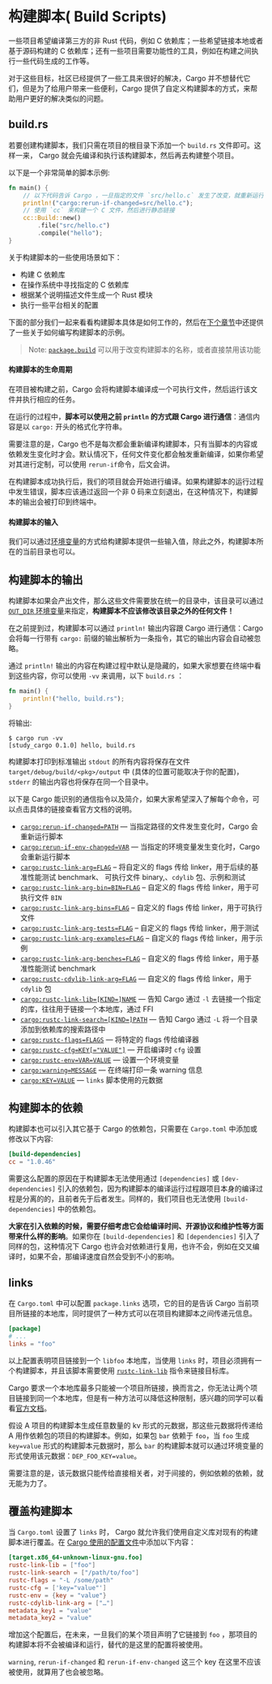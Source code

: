 # 构建脚本( Build Scripts)

一些项目希望编译第三方的非 Rust 代码，例如 C 依赖库；一些希望链接本地或者基于源码构建的 C 依赖库；还有一些项目需要功能性的工具，例如在构建之间执行一些代码生成的工作等。

对于这些目标，社区已经提供了一些工具来很好的解决，Cargo 并不想替代它们，但是为了给用户带来一些便利，Cargo 提供了自定义构建脚本的方式，来帮助用户更好的解决类似的问题。

## build.rs

若要创建构建脚本，我们只需在项目的根目录下添加一个 `build.rs` 文件即可。这样一来， Cargo 就会先编译和执行该构建脚本，然后再去构建整个项目。

以下是一个非常简单的脚本示例:

```rust
fn main() {
    // 以下代码告诉 Cargo ，一旦指定的文件 `src/hello.c` 发生了改变，就重新运行当前的构建脚本
    println!("cargo:rerun-if-changed=src/hello.c");
    // 使用 `cc` 来构建一个 C 文件，然后进行静态链接
    cc::Build::new()
        .file("src/hello.c")
        .compile("hello");
}
```

关于构建脚本的一些使用场景如下：

- 构建 C 依赖库
- 在操作系统中寻找指定的 C 依赖库
- 根据某个说明描述文件生成一个 Rust 模块
- 执行一些平台相关的配置

下面的部分我们一起来看看构建脚本具体是如何工作的，然后在[下个章节](https://course.rs/cargo/reference/build-script/examples.html)中还提供了一些关于如何编写构建脚本的示例。

> Note: [`package.build`](https://course.rs/cargo/reference/manifest.html#build) 可以用于改变构建脚本的名称，或者直接禁用该功能

#### 构建脚本的生命周期

在项目被构建之前，Cargo 会将构建脚本编译成一个可执行文件，然后运行该文件并执行相应的任务。

在运行的过程中，**脚本可以使用之前 `println` 的方式跟 Cargo 进行通信**：通信内容是以 `cargo:` 开头的格式化字符串。

需要注意的是，Cargo 也不是每次都会重新编译构建脚本，只有当脚本的内容或依赖发生变化时才会。默认情况下，任何文件变化都会触发重新编译，如果你希望对其进行定制，可以使用 `rerun-if`命令，后文会讲。

在构建脚本成功执行后，我们的项目就会开始进行编译。如果构建脚本的运行过程中发生错误，脚本应该通过返回一个非 0 码来立刻退出，在这种情况下，构建脚本的输出会被打印到终端中。

#### 构建脚本的输入

我们可以通过[环境变量](https://doc.rust-lang.org/stable/cargo/reference/environment-variables.html#environment-variables-cargo-sets-for-build-scripts)的方式给构建脚本提供一些输入值，除此之外，构建脚本所在的当前目录也可以。

## 构建脚本的输出

构建脚本如果会产出文件，那么这些文件需要放在统一的目录中，该目录可以通过 [`OUT_DIR` 环境变量](https://doc.rust-lang.org/stable/cargo/reference/environment-variables.html#environment-variables-cargo-sets-for-build-scripts)来指定，**构建脚本不应该修改该目录之外的任何文件！**

在之前提到过，构建脚本可以通过 `println!` 输出内容跟 Cargo 进行通信：Cargo 会将每一行带有 `cargo:` 前缀的输出解析为一条指令，其它的输出内容会自动被忽略。

通过 `println!` 输出的内容在构建过程中默认是隐藏的，如果大家想要在终端中看到这些内容，你可以使用 `-vv` 来调用，以下 `build.rs` ：

```rust
fn main() {
    println!("hello, build.rs");
}
```

将输出:

```shell
$ cargo run -vv
[study_cargo 0.1.0] hello, build.rs
```

构建脚本打印到标准输出 `stdout` 的所有内容将保存在文件 `target/debug/build/<pkg>/output` 中 (具体的位置可能取决于你的配置)，`stderr` 的输出内容也将保存在同一个目录中。

以下是 Cargo 能识别的通信指令以及简介，如果大家希望深入了解每个命令，可以点击具体的链接查看官方文档的说明。

- [`cargo:rerun-if-changed=PATH`](https://doc.rust-lang.org/stable/cargo/reference/build-scripts.html#rerun-if-changed) — 当指定路径的文件发生变化时，Cargo 会重新运行脚本
- [`cargo:rerun-if-env-changed=VAR`](https://doc.rust-lang.org/stable/cargo/reference/build-scripts.html#rerun-if-env-changed) — 当指定的环境变量发生变化时，Cargo 会重新运行脚本
- [`cargo:rustc-link-arg=FLAG`](https://doc.rust-lang.org/stable/cargo/reference/build-scripts.html#rustc-link-arg) – 将自定义的 flags 传给 linker，用于后续的基准性能测试 benchmark、 可执行文件 binary,、`cdylib` 包、示例和测试
- [`cargo:rustc-link-arg-bin=BIN=FLAG`](https://doc.rust-lang.org/stable/cargo/reference/build-scripts.html#rustc-link-arg-bin) – 自定义的 flags 传给 linker，用于可执行文件 `BIN`
- [`cargo:rustc-link-arg-bins=FLAG`](https://doc.rust-lang.org/stable/cargo/reference/build-scripts.html#rustc-link-arg-bins) – 自定义的 flags 传给 linker，用于可执行文件
- [`cargo:rustc-link-arg-tests=FLAG`](https://doc.rust-lang.org/stable/cargo/reference/build-scripts.html#rustc-link-arg-tests) – 自定义的 flags 传给 linker，用于测试
- [`cargo:rustc-link-arg-examples=FLAG`](https://doc.rust-lang.org/stable/cargo/reference/build-scripts.html#rustc-link-arg-examples) – 自定义的 flags 传给 linker，用于示例
- [`cargo:rustc-link-arg-benches=FLAG`](https://doc.rust-lang.org/stable/cargo/reference/build-scripts.html#rustc-link-arg-benches) – 自定义的 flags 传给 linker，用于基准性能测试 benchmark
- [`cargo:rustc-cdylib-link-arg=FLAG`](https://doc.rust-lang.org/stable/cargo/reference/build-scripts.html#rustc-cdylib-link-arg) — 自定义的 flags 传给 linker，用于 `cdylib` 包
- [`cargo:rustc-link-lib=[KIND=]NAME`](https://doc.rust-lang.org/stable/cargo/reference/build-scripts.html#rustc-link-lib) — 告知 Cargo 通过 `-l` 去链接一个指定的库，往往用于链接一个本地库，通过 FFI
- [`cargo:rustc-link-search=[KIND=]PATH`](https://doc.rust-lang.org/stable/cargo/reference/build-scripts.html#rustc-link-search) — 告知 Cargo 通过 `-L` 将一个目录添加到依赖库的搜索路径中
- [`cargo:rustc-flags=FLAGS`](https://doc.rust-lang.org/stable/cargo/reference/build-scripts.html#rustc-flags) — 将特定的 flags 传给编译器
- [`cargo:rustc-cfg=KEY[="VALUE"]`](https://doc.rust-lang.org/stable/cargo/reference/build-scripts.html#rustc-cfg) — 开启编译时 `cfg` 设置
- [`cargo:rustc-env=VAR=VALUE`](https://doc.rust-lang.org/stable/cargo/reference/build-scripts.html#rustc-env) — 设置一个环境变量
- [`cargo:warning=MESSAGE`](https://doc.rust-lang.org/stable/cargo/reference/build-scripts.html#cargo-warning) — 在终端打印一条 warning 信息
- [`cargo:KEY=VALUE`](https://doc.rust-lang.org/stable/cargo/reference/build-scripts.html#the-links-manifest-key) — `links` 脚本使用的元数据

## 构建脚本的依赖

构建脚本也可以引入其它基于 Cargo 的依赖包，只需要在 `Cargo.toml` 中添加或修改以下内容:

```toml
[build-dependencies]
cc = "1.0.46"
```

需要这么配置的原因在于构建脚本无法使用通过 `[dependencies]` 或 `[dev-dependencies]` 引入的依赖包，因为构建脚本的编译运行过程跟项目本身的编译过程是分离的的，且前者先于后者发生。同样的，我们项目也无法使用 `[build-dependencies]` 中的依赖包。

**大家在引入依赖的时候，需要仔细考虑它会给编译时间、开源协议和维护性等方面带来什么样的影响**。如果你在 `[build-dependencies]` 和 `[dependencies]` 引入了同样的包，这种情况下 Cargo 也许会对依赖进行复用，也许不会，例如在交叉编译时，如果不会，那编译速度自然会受到不小的影响。

## links

在 `Cargo.toml` 中可以配置 `package.links` 选项，它的目的是告诉 Cargo 当前项目所链接的本地库，同时提供了一种方式可以在项目构建脚本之间传递元信息。

```toml
[package]
# ...
links = "foo"
```

以上配置表明项目链接到一个 `libfoo` 本地库，当使用 `links` 时，项目必须拥有一个构建脚本，并且该脚本需要使用 [`rustc-link-lib`](https://doc.rust-lang.org/stable/cargo/reference/build-scripts.html#rustc-link-lib) 指令来链接目标库。

Cargo 要求一个本地库最多只能被一个项目所链接，换而言之，你无法让两个项目链接到同一个本地库，但是有一种方法可以降低这种限制，感兴趣的同学可以看看[官方文档](https://doc.rust-lang.org/stable/cargo/reference/build-scripts.html#-sys-packages)。

假设 A 项目的构建脚本生成任意数量的 kv 形式的元数据，那这些元数据将传递给 A 用作依赖包的项目的构建脚本。例如，如果包 `bar` 依赖于 `foo`，当 `foo` 生成 `key=value` 形式的构建脚本元数据时，那么 `bar` 的构建脚本就可以通过环境变量的形式使用该元数据：`DEP_FOO_KEY=value`。

需要注意的是，该元数据只能传给直接相关者，对于间接的，例如依赖的依赖，就无能为力了。

## 覆盖构建脚本

当 `Cargo.toml` 设置了 `links` 时， Cargo 就允许我们使用自定义库对现有的构建脚本进行覆盖。在 [Cargo 使用的配置文件](https://course.rs/cargo/reference/configuration.html)中添加以下内容：

```toml
[target.x86_64-unknown-linux-gnu.foo]
rustc-link-lib = ["foo"]
rustc-link-search = ["/path/to/foo"]
rustc-flags = "-L /some/path"
rustc-cfg = ['key="value"']
rustc-env = {key = "value"}
rustc-cdylib-link-arg = ["…"]
metadata_key1 = "value"
metadata_key2 = "value"
```

增加这个配置后，在未来，一旦我们的某个项目声明了它链接到 `foo` ，那项目的构建脚本将不会被编译和运行，替代的是这里的配置将被使用。

`warning`, `rerun-if-changed` 和 `rerun-if-env-changed` 这三个 key 在这里不应该被使用，就算用了也会被忽略。
